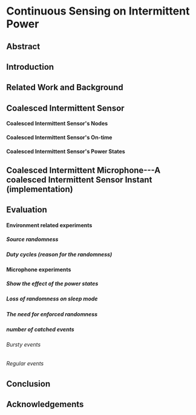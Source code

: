 # Continuous Sensing on Intermittent Power
## Abstract
## Introduction

## Related Work and Background

## Coalesced Intermittent Sensor
#### Coalesced Intermittent Sensor's Nodes
#### Coalesced Intermittent Sensor's On-time
#### Coalesced Intermittent Sensor's Power States

## Coalesced Intermittent Microphone---A coalesced Intermittent Sensor Instant (implementation)


## Evaluation 
#### Environment related experiments 
##### Source randomness 
##### Duty cycles (reason for the randomness)
#### Microphone experiments
##### Show the effect of the power states 
##### Loss of randomness on sleep mode
##### The need for enforced randomness 
##### number of catched events
###### Bursty events
###### Regular events

## Conclusion 

## Acknowledgements 

